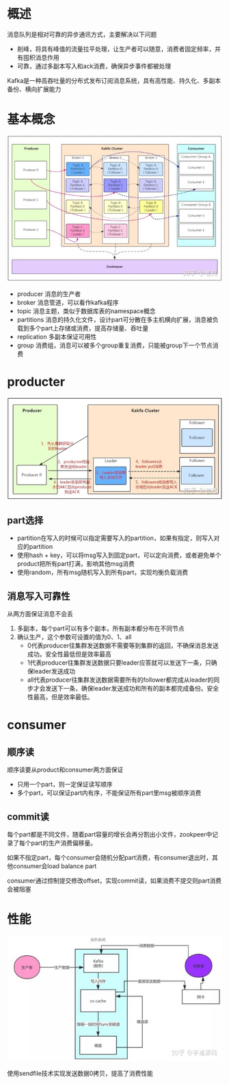 # 概述
消息队列是相对可靠的异步通讯方式，主要解决以下问题

- 削峰，将具有峰值的流量拉平处理，让生产者可以随意，消费者固定频率，并有囤积消息作用
- 可靠，通过多副本写入和ack消费，确保异步事件都被处理

Kafka是一种高吞吐量的分布式发布订阅消息系统，具有高性能、持久化、多副本备份、横向扩展能力

# 基本概念
![](img/1.jpg)

- producer 消息的生产者
- broker   消息管道，可以看作kafka程序
- topic  消息主题，类似于数据库表的namespace概念
- partitions 消息的持久化文件，设计part可分散在多主机横向扩展，消息被负载到多个part上存储或消费，提高存储量、吞吐量
- replication 多副本保证可用性
- group 消费组，消息可以被多个group重复消费，只能被group下一个节点消费

# producter
![](img/2.jpg)

## part选择
- partition在写入的时候可以指定需要写入的partition，如果有指定，则写入对应的partition
- 使用hash + key，可以将msg写入到固定part，可以定向消费，或者避免单个product把所有part打满，影响其他msg消费
- 使用random，所有msg随机写入到所有part，实现均衡负载消费

## 消息写入可靠性

从两方面保证消息不会丢

1. 多副本，每个part可以有多个副本，所有副本都分布在不同节点
2. 确认生产，这个参数可设置的值为0、1、all
    - 0代表producer往集群发送数据不需要等到集群的返回，不确保消息发送成功。安全性最低但是效率最高
    - 1代表producer往集群发送数据只要leader应答就可以发送下一条，只确保leader发送成功
    - all代表producer往集群发送数据需要所有的follower都完成从leader的同步才会发送下一条，确保leader发送成功和所有的副本都完成备份。安全性最高，但是效率最低。

# consumer
## 顺序读
顺序读要从product和consumer两方面保证

- 只用一个part，则一定保证读写顺序
- 多个part，可以保证part内有序，不能保证所有part里msg被顺序消费

## commit读
每个part都是不同文件，随着part容量的增长会再分割出小文件，zookpeer中记录了每个part的生产消费偏移量。

如果不指定part，每个consumer会随机分配part消费，有consumer退出时，其他consumer会load balance part

consumer通过控制提交修改offset，实现commit读，如果消费不提交则part消费会被阻塞

# 性能
![](img/3.jpg)

使用sendfile技术实现发送数据0拷贝，提高了消费性能

